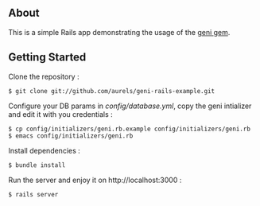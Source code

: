 About
-----

This is a simple Rails app demonstrating the usage of the [geni gem](http://github.com/aurels/geni).

Getting Started
---------------

Clone the repository :

    $ git clone git://github.com/aurels/geni-rails-example.git

Configure your DB params in *config/database.yml*, copy the geni intializer and edit it with you credentials :

    $ cp config/initializers/geni.rb.example config/initializers/geni.rb
    $ emacs config/initializers/geni.rb

Install dependencies :

    $ bundle install

Run the server and enjoy it on http://localhost:3000 :

    $ rails server
